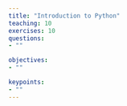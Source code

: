 ```yaml
---
title: "Introduction to Python"
teaching: 10
exercises: 10
questions:
- ""

objectives:
- ""

keypoints:
- ""
---
```

